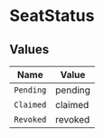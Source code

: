 # SeatStatus


## Values

| Name      | Value     |
| --------- | --------- |
| `Pending` | pending   |
| `Claimed` | claimed   |
| `Revoked` | revoked   |